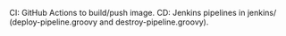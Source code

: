 CI: GitHub Actions to build/push image.
CD: Jenkins pipelines in jenkins/ (deploy-pipeline.groovy and destroy-pipeline.groovy).
